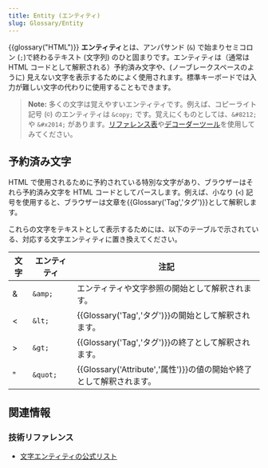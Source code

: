 ```yaml
---
title: Entity (エンティティ)
slug: Glossary/Entity
---
```

{{glossary("HTML")}} **エンティティ**とは、アンパサンド (`&`) で始まりセミコロン (`;`)で終わるテキスト (文字列) のひと固まりです。エンティティは（通常は HTML コードとして解釈される）予約済み文字や、(ノーブレークスペースのように) 見えない文字を表示するためによく使用されます。標準キーボードでは入力が難しい文字の代わりに使用することもできます。

> **Note:** 多くの文字は覚えやすいエンティティです。例えば、コピーライト記号 (`©`) のエンティティは `&copy;` です。覚えにくものとしては、`&#8212;` や `&#x2014;` があります。[リファレンス表](https://html.spec.whatwg.org/multipage/named-characters.html#named-character-references)や[デコーダーツール](https://mothereff.in/html-entities)を使用してみてください。

## 予約済み文字

HTML で使用されるために予約されている特別な文字があり、ブラウザーはそれら予約済み文字を HTML コードとしてパースします。例えば、小なり (`<`) 記号を使用すると、ブラウザーは文章を{{Glossary('Tag','タグ')}}として解釈します。

これらの文字をテキストとして表示するためには、以下のテーブルで示されている、対応する文字エンティティに置き換えてください。

| 文字 | エンティティ | 注記                                                                             |
| ---- | ------------ | -------------------------------------------------------------------------------- |
| &    | `&amp;`      | エンティティや文字参照の開始として解釈されます。                                 |
| <    | `&lt;`       | {{Glossary('Tag','タグ')}}の開始として解釈されます。                   |
| >    | `&gt;`       | {{Glossary('Tag','タグ')}}の終了として解釈されます。                   |
| "    | `&quot;`     | {{Glossary('Attribute','属性')}}の値の開始や終了として解釈されます。 |

## 関連情報

### 技術リファレンス

- [文字エンティティの公式リスト](https://html.spec.whatwg.org/multipage/named-characters.html#named-character-references)
